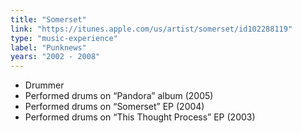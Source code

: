 ```yaml
---
title: "Somerset"
link: "https://itunes.apple.com/us/artist/somerset/id102288119"
type: "music-experience"
label: "Punknews"
years: "2002 - 2008"
---
```


- Drummer
- Performed drums on “Pandora” album (2005)
- Performed drums on “Somerset” EP (2004)
- Performed drums on “This Thought Process” EP (2003)

